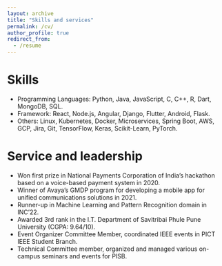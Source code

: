 ```yaml
---
layout: archive
title: "Skills and services"
permalink: /cv/
author_profile: true
redirect_from:
  - /resume
---
```



Skills
======
* Programming Languages: Python, Java, JavaScript, C, C++, R, Dart, MongoDB, SQL.
* Framework: React, Node.js, Angular, Django, Flutter, Android, Flask.
* Others: Linux, Kubernetes, Docker, Microservices, Spring Boot, AWS, GCP, Jira, Git, TensorFlow, Keras, Scikit-Learn, PyTorch.


Service and leadership
======
* Won first prize in National Payments Corporation of India’s hackathon based on a voice-based payment system in 2020.
* Winner of Avaya’s GMDP program for developing a mobile app for unified communications solutions in 2021.
* Runner-up in Machine Learning and Pattern Recognition domain in INC’22.
* Awarded 3rd rank in the I.T. Department of Savitribai Phule Pune University (CGPA: 9.64/10).
* Event Organizer Committee Member, coordinated IEEE events in PICT IEEE Student Branch.
* Technical Committee member, organized and managed various on-campus seminars and events for PISB.  
